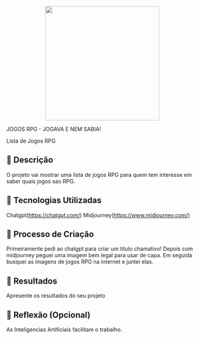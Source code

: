 <p align="center">
<img 
    src="./assets/capa rpg.png"
    width="300"
/>
</p>

JOGOS RPG - JOGAVA E NEM SABIA!



Lista de Jogos RPG

## 📒 Descrição
O projeto vai mostrar uma lista de jogos RPG para quem tem interesse em saber quais jogos sao RPG.

## 🤖 Tecnologias Utilizadas
Chatgpt(https://chatgpt.com/)
Midjourney(https://www.midjourney.com/)

## 🧐 Processo de Criação
Primeiramente pedi ao chatgpt para criar um titulo chamativo!
Depois com midjourney peguei uma imagem bem legal para usar de capa.
Em seguida busquei as imagens de jogos RPG na internet e juntei elas.
## 🚀 Resultados
Apresente os resultados do seu projeto

## 💭 Reflexão (Opcional)
As Inteligencias Artificiais facilitam o trabalho.
```

